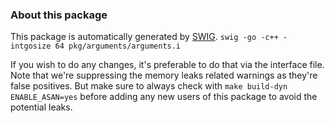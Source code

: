 ### About this package

This package is automatically generated by [SWIG](https://www.swig.org/).
`swig -go -c++ -intgosize 64 pkg/arguments/arguments.i`

If you wish to do any changes, it's preferable to do that via the interface file. Note that we're suppressing the memory leaks related warnings as they're false positives. But make sure to always check with `make build-dyn ENABLE_ASAN=yes` before adding any new users of this package to avoid the potential leaks.
